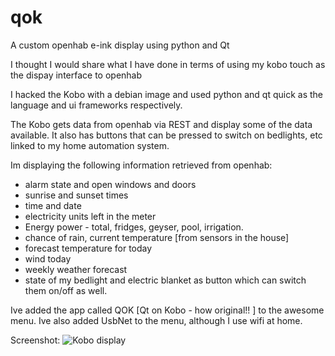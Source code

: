 # qok
A custom openhab e-ink display using python and Qt 

I thought I would share what I have done in terms of using my kobo touch as the dispay interface to openhab

I hacked the Kobo with a debian image and used python and qt quick as the language and ui frameworks respectively.

The Kobo gets data from openhab via REST and display some of the data available. It also has buttons that can be pressed to switch on bedlights, etc linked to my home automation system.

Im displaying the following information retrieved from openhab:
- alarm state and open windows and doors
- sunrise and sunset times
- time and date
- electricity units left in the meter
- Energy power - total, fridges, geyser, pool, irrigation.
- chance of rain, current temperature [from sensors in the house]
- forecast temperature for today
- wind today
- weekly weather forecast
- state of my bedlight and electric blanket as button which can switch them on/off as well.

Ive added the app called QOK [Qt on Kobo - how original!! ] to the awesome menu.
Ive also added UsbNet to the menu, although I use wifi at home.

Screenshot:
![Kobo display](https://community-openhab-org.s3-eu-central-1.amazonaws.com/optimized/2X/d/d32ec6225f1572edbc16fc61433128adaa20e965_1_666x500.JPG)

